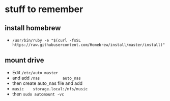 # stuff to remember

## install homebrew
+ `/usr/bin/ruby -e "$(curl -fsSL https://raw.githubusercontent.com/Homebrew/install/master/install)"`

## mount drive

+ Edit `/etc/auto_master` 
+ and add  `/nas          auto_nas`
+ then create auto_nas file and add
+ `music    storage.local:/nfs/music`
+ then `sudo automount -vc`

